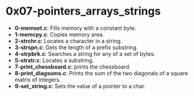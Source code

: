 # 0x07-pointers_arrays_strings

* **0-memset.c**: Fills memory with a constant byte.
* **1-memcpy.c**: Copies memory area.
* **2-strchr.c**: Locates a character in a string.
* **3-strspn.c**: Gets the length of a prefix substring.
* **4-strpbrk.c**: Searches a string for any of a set of bytes.
* **5-strstr.c**: Locates a substring.
* **7-print_chessboard.c**: prints the chessboard.
* **8-print_diagsums.c**: Prints the sum of the two diagonals of a square matrix of integers.
* **9-set_string.c**: Sets the value of a pointer to a char.
